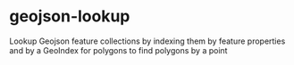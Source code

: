 # geojson-lookup
Lookup Geojson feature collections by indexing them by feature properties and by a GeoIndex for polygons to find polygons by a point
